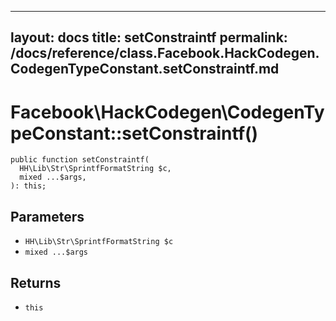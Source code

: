 
***

layout: docs
title: setConstraintf
permalink: /docs/reference/class.Facebook.HackCodegen.CodegenTypeConstant.setConstraintf.md
---







# Facebook\\HackCodegen\\CodegenTypeConstant::setConstraintf()




``` Hack
public function setConstraintf(
  HH\Lib\Str\SprintfFormatString $c,
  mixed ...$args,
): this;
```




## Parameters




+ ` HH\Lib\Str\SprintfFormatString $c `
+ ` mixed ...$args `




## Returns




* ` this `